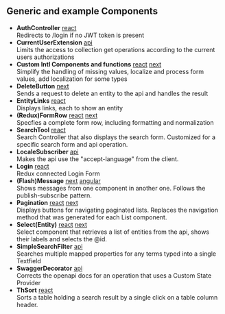 Generic and example Components
------------------------------
- <b>AuthController</b>
  [react](https://github.com/metaclass-nl/tutorial-api-platform/blob/chapter7-react/README.md#Controller)
  <br>Redirects to /login if no JWT token is present
- <b>CurrentUserExtension</b>
  [api](https://github.com/metaclass-nl/tutorial-api-platform/blob/chapter8-api/README.md#Filtering)
  <br>Limits the access to collection get operations according to the current users authorizations
- <b>Custom Intl Components and functions</b>
  [react](https://github.com/metaclass-nl/tutorial-api-platform/blob/chapter3-react/README.md#CustomComponents)
  [next](https://github.com/metaclass-nl/tutorial-api-platform/blob/chapter3-next/README.md#CustomComponents)
  <br>Simplify the handling of missing values, localize and process form values, add localization for some types
- <b>DeleteButton</b>
  [next](https://github.com/metaclass-nl/tutorial-api-platform/blob/chapter4-next/README.md#DeleteButton)
  <br>Sends a request to delete an entity to the api and handles the result
- <b>EntityLinks</b>
  [react](https://github.com/metaclass-nl/tutorial-api-platform/blob/chapter3-react/client/src/components/common/EntityLinks.js)
  <br>Displays links, each to show an entity
- <b>(Redux)FormRow</b>
  [react](https://github.com/metaclass-nl/tutorial-api-platform/blob/chapter3-react/client/src/components/common/ReduxFormRow.js)
  [next](https://github.com/metaclass-nl/tutorial-api-platform/blob/chapter3-next/pwa/components/common/FormRow.tsx)
  <br>Specfies a complete form row, including formatting and normalization
- <b>SearchTool</b>
  [react](https://github.com/metaclass-nl/tutorial-api-platform/blob/chapter5-react/README.md#SearchTool)
  <br>Search Controller that also displays the search form. Customized for a specific search form and api operation.
- <b>LocaleSubscriber</b>
  [api](https://github.com/metaclass-nl/tutorial-api-platform/blob/chapter3-api/README.md#ErrorMessages)
  <br>Makes the api use the "accept-language" from the client.
- <b>Login</b>
  [react](https://github.com/metaclass-nl/tutorial-api-platform/blob/chapter7-react/README.md#Login)
  <br>Redux connected Login Form
- <b>(Flash)Message</b>
  [next](https://github.com/metaclass-nl/tutorial-api-platform/blob/chapter4-next/README.md#Feedback)
  [angular](https://github.com/metaclass-nl/tutorial-api-platform/blob/chapter1-angular/angular/src/app/shared/message/messages.component.ts)
  <br>Shows messages from one component in another one. Follows the publish-subscribe pattern.
- <b>Pagination</b>
  [react](https://github.com/metaclass-nl/tutorial-api-platform/blob/chapter3-react/client/src/components/common/Pagination.js)
  [next](https://github.com/metaclass-nl/tutorial-api-platform/blob/chapter3-next/pwa/components/common/Pagination.tsx)
  <br>Displays buttons for navigating paginated lists. Replaces the navigation method that was generated for each List component.
- <b>Select(Entity)</b>
  [react](https://github.com/metaclass-nl/tutorial-api-platform/blob/chapter4-react/README.md#Select)
  [next](https://github.com/metaclass-nl/tutorial-api-platform/blob/chapter4-next/README.md#Select)
  <br>Select component that retrieves a list of entities from the api, shows their labels and selects the @id.
- <b>SimpleSearchFilter</b>
  [api](https://github.com/metaclass-nl/tutorial-api-platform/blob/chapter6-api/README.md#SimpleSearchFilter)
  <br>Searches multiple mapped properties for any terms typed into a single Textfield
- <b>SwaggerDecorator</b>
  [api](https://github.com/metaclass-nl/tutorial-api-platform/blob/chapter9-api/README.md#SwaggerDecorator)
  <br>Corrects the openapi docs for an operation that uses a Custom State Provider
- <b>ThSort</b>
  [react](https://github.com/metaclass-nl/tutorial-api-platform/blob/chapter4-react/README.md#SortHeaders)
  <br>Sorts a table holding a search result by a single click on a table column header.

